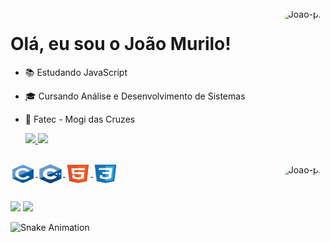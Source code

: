 
  <div style = "display: inline_block"><br>
   <img align="right" alt="Joao-pic" src="https://o.remove.bg/downloads/26979e5a-4596-475f-b638-b2bfadf9a543/345103546_1357758701462475_1226773001696528155_n-removebg-preview.png" height="120" style="border-radius:50px;" ">
  </div>
 
 <h1>Olá, eu sou o João Murilo!</h1>


- 📚 Estudando JavaScript
- 🎓 Cursando Análise e Desenvolvimento de Sistemas
- 🏫 Fatec - Mogi das Cruzes

  <div>
    <a href="https://github.com/joaomuril0">
    <img height="135em" src="https://github-readme-stats.vercel.app/api?username=joaomuril0&show_icons=true&theme=dracula&include_all_commits=true&count_private=true"/>
    <img height="135em" src="https://github-readme-stats.vercel.app/api/top-langs/?username=joaomuril0&layout=compact&langs_count=168&theme=dracula"/>
  </div>

  
<div style="display: inline_block"><br>
  
  <img align="center" alt="Joao-C++" height="30" width="40" src="https://raw.githubusercontent.com/devicons/devicon/master/icons/c/c-original.svg">
  <img align="center" alt="Joao-C++" height="30" width="40" src="https://raw.githubusercontent.com/devicons/devicon/master/icons/cplusplus/cplusplus-original.svg">
  <img align="center" alt="Joao-HTML" height="30" width="40" src="https://raw.githubusercontent.com/devicons/devicon/master/icons/html5/html5-original.svg">
  <img align="center" alt="Joao-CSS" height="30" width="40" src="https://raw.githubusercontent.com/devicons/devicon/master/icons/css3/css3-original.svg">
  <img align="right"  alt="Joao-pic" src="https://static.wikia.nocookie.net/pokemon/images/e/ed/Zoroark_BW.gif/revision/latest?cb=20110507164009" height="120" style="border-radius:50px;" ">
  
</div>  

##

<div> 
  <a href = "mailto:joaolilo044@gmail.com"><img src="https://img.shields.io/badge/Gmail-D14836?style=for-the-badge&logo=gmail&logoColor=white"></a>
  <a href="https://www.instagram.com/joaomurilx/" target="_blank"><img src="https://img.shields.io/badge/Instagram-E4405F?style=for-the-badge&logo=instagram&logoColor=white"></a> 
</div>
  
![Snake Animation](https://github.com/joaomuril0/joaomuril0/blob/output/github-contribution-grid-snake.svg)
